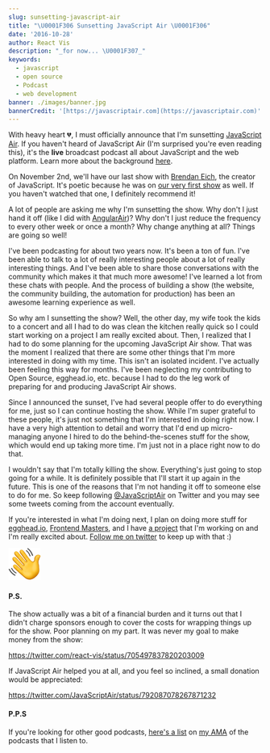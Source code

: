 ```yaml
---
slug: sunsetting-javascript-air
title: "\U0001F306 Sunsetting JavaScript Air \U0001F306"
date: '2016-10-28'
author: React Vis
description: "_for now... \U0001F307_"
keywords:
  - javascript
  - open source
  - Podcast
  - web development
banner: ./images/banner.jpg
bannerCredit: '[https://javascriptair.com](https://javascriptair.com)'
---
```


With heavy heart 💔, I must officially announce that I'm sunsetting
[JavaScript Air](https://javascriptair.com). If you haven't heard of JavaScript
Air (I'm surprised you're even reading this), it's the **live** broadcast
podcast all about JavaScript and the web platform. Learn more about the
background
[here](https://medium.com/@react-vis/introducing-javascript-air-46700561f38d).

On November 2nd, we'll have our last show with
[Brendan Eich](https://twitter.com/BrendanEich), the creator of JavaScript. It's
poetic because he was on [our very first show](http://jsair.io/first) as well.
If you haven't watched that one, I definitely recommend it!

A lot of people are asking me why I'm sunsetting the show. Why don't I just hand
it off (like I did with [AngularAir](http://angularair.com))? Why don't I just
reduce the frequency to every other week or once a month? Why change anything at
all? Things are going so well!

I've been podcasting for about two years now. It's been a ton of fun. I've been
able to talk to a lot of really interesting people about a lot of really
interesting things. And I've been able to share those conversations with the
community which makes it that much more awesome! I've learned a lot from these
chats with people. And the process of building a show (the website, the
community building, the automation for production) has been an awesome learning
experience as well.

So why am I sunsetting the show? Well, the other day, my wife took the kids to a
concert and all I had to do was clean the kitchen really quick so I could start
working on a project I am really excited about. Then, I realized that I had to
do some planning for the upcoming JavaScript Air show. That was the moment I
realized that there are some other things that I'm more interested in doing with
my time. This isn't an isolated incident. I've actually been feeling this way
for months. I've been neglecting my contributing to Open Source, egghead.io,
etc. because I had to do the leg work of preparing for and producing JavaScript
Air shows.

Since I announced the sunset, I've had several people offer to do everything for
me, just so I can continue hosting the show. While I'm super grateful to these
people, it's just not something that I'm interested in doing right now. I have a
very high attention to detail and worry that I'd end up micro-managing anyone I
hired to do the behind-the-scenes stuff for the show, which would end up taking
more time. I'm just not in a place right now to do that.

I wouldn't say that I'm totally killing the show. Everything's just going to
stop going for a while. It is definitely possible that I'll start it up again in
the future. This is one of the reasons that I'm not handing it off to someone
else to do for me. So keep following
[@JavaScriptAir](https://twitter.com/javascriptair) on Twitter and you may see
some tweets coming from the account eventually.

If you're interested in what I'm doing next, I plan on doing more stuff for
[egghead.io](http://kcd.im/egghead),
[Frontend Masters](https://frontendmasters.com), and I have
[a project](https://gist.github.com/react-vis/e85254d4dbc1540df6b95eb9ad2098d9)
that I'm working on and I'm really excited about.
[Follow me on twitter](https://twitter.com/react-vis) to keep up with that :)

![See you on Twitter!](./images/0.png)

#### P.S.

The show actually was a bit of a financial burden and it turns out that I didn't
charge sponsors enough to cover the costs for wrapping things up for the show.
Poor planning on my part. It was never my goal to make money from the show:

https://twitter.com/react-vis/status/705497837820203009

If JavaScript Air helped you at all, and you feel so inclined, a small donation
would be appreciated:

https://twitter.com/JavaScriptAir/status/792087078267871232

#### P.P.S

If you're looking for other good podcasts,
[here's a list](https://github.com/uber/react-vis/ama/issues/17#issuecomment-257030651)
on [my AMA](https://github.com/uber/react-vis/ama) of the podcasts that I listen
to.

